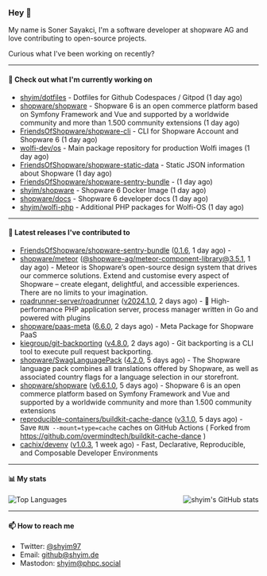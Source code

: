 ### Hey 👋

My name is Soner Sayakci, I'm a software developer at shopware AG and love contributing to open-source projects.

Curious what I've been working on recently?

---

#### 👷 Check out what I'm currently working on

- [shyim/dotfiles](https://github.com/shyim/dotfiles) - Dotfiles for Github Codespaces / Gitpod (1 day ago)
- [shopware/shopware](https://github.com/shopware/shopware) - Shopware 6 is an open commerce platform based on Symfony Framework and Vue and supported by a worldwide community and more than 1.500 community extensions (1 day ago)
- [FriendsOfShopware/shopware-cli](https://github.com/FriendsOfShopware/shopware-cli) - CLI for Shopware Account and Shopware 6 (1 day ago)
- [wolfi-dev/os](https://github.com/wolfi-dev/os) - Main package repository for production Wolfi images (1 day ago)
- [FriendsOfShopware/shopware-static-data](https://github.com/FriendsOfShopware/shopware-static-data) - Static JSON information about Shopware (1 day ago)
- [FriendsOfShopware/shopware-sentry-bundle](https://github.com/FriendsOfShopware/shopware-sentry-bundle) -  (1 day ago)
- [shyim/shopware](https://github.com/shyim/shopware) - Shopware 6 Docker Image (1 day ago)
- [shopware/docs](https://github.com/shopware/docs) - Shopware 6 developer docs (1 day ago)
- [shyim/wolfi-php](https://github.com/shyim/wolfi-php) - Additional PHP packages for Wolfi-OS (1 day ago)

---

#### 🔭 Latest releases I've contributed to

- [FriendsOfShopware/shopware-sentry-bundle](https://github.com/FriendsOfShopware/shopware-sentry-bundle) ([0.1.6](https://github.com/FriendsOfShopware/shopware-sentry-bundle/releases/tag/0.1.6), 1 day ago) - 
- [shopware/meteor](https://github.com/shopware/meteor) ([@shopware-ag/meteor-component-library@3.5.1](https://github.com/shopware/meteor/releases/tag/%40shopware-ag/meteor-component-library%403.5.1), 1 day ago) - Meteor is Shopware’s open-source design system that drives our commerce solutions. Extend and customise every aspect of Shopware – create elegant, delightful, and accessible experiences. There are no limits to your imagination.
- [roadrunner-server/roadrunner](https://github.com/roadrunner-server/roadrunner) ([v2024.1.0](https://github.com/roadrunner-server/roadrunner/releases/tag/v2024.1.0), 2 days ago) - 🤯 High-performance PHP application server, process manager written in Go and powered with plugins
- [shopware/paas-meta](https://github.com/shopware/paas-meta) ([6.6.0](https://github.com/shopware/paas-meta/releases/tag/6.6.0), 2 days ago) - Meta Package for Shopware PaaS
- [kiegroup/git-backporting](https://github.com/kiegroup/git-backporting) ([v4.8.0](https://github.com/kiegroup/git-backporting/releases/tag/v4.8.0), 2 days ago) - Git backporting is a CLI tool to execute pull request backporting.
- [shopware/SwagLanguagePack](https://github.com/shopware/SwagLanguagePack) ([4.2.0](https://github.com/shopware/SwagLanguagePack/releases/tag/4.2.0), 5 days ago) - The Shopware language pack combines all translations offered by Shopware, as well as associated country flags for a language selection in our storefront.
- [shopware/shopware](https://github.com/shopware/shopware) ([v6.6.1.0](https://github.com/shopware/shopware/releases/tag/v6.6.1.0), 5 days ago) - Shopware 6 is an open commerce platform based on Symfony Framework and Vue and supported by a worldwide community and more than 1.500 community extensions
- [reproducible-containers/buildkit-cache-dance](https://github.com/reproducible-containers/buildkit-cache-dance) ([v3.1.0](https://github.com/reproducible-containers/buildkit-cache-dance/releases/tag/v3.1.0), 5 days ago) - Save `RUN --mount=type=cache` caches on GitHub Actions ( Forked from https://github.com/overmindtech/buildkit-cache-dance )
- [cachix/devenv](https://github.com/cachix/devenv) ([v1.0.3](https://github.com/cachix/devenv/releases/tag/v1.0.3), 1 week ago) - Fast, Declarative, Reproducible, and Composable Developer Environments

---

#### 📊 My stats

<img align="right" alt="shyim's GitHub stats" src="https://github-readme-stats.vercel.app/api?username=shyim&count_private=1&show_icons=true&" />

![Top Languages](https://github-readme-stats.vercel.app/api/top-langs/?username=shyim)

---

#### 📫 How to reach me

- Twitter: [@shyim97](https://twitter.com/shyim97)
- Email: [github@shyim.de](mailto://github@shyim.de)
- Mastodon: <a rel="me" href="https://phpc.social/@shyim">shyim@phpc.social</a>
